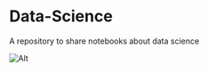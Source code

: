 # Data-Science
A repository to share notebooks about data science

![Alt](https://repobeats.axiom.co/api/embed/e792fed2b6ea0494e27fdedf779436a2242447c4.svg "Repobeats analytics image")

